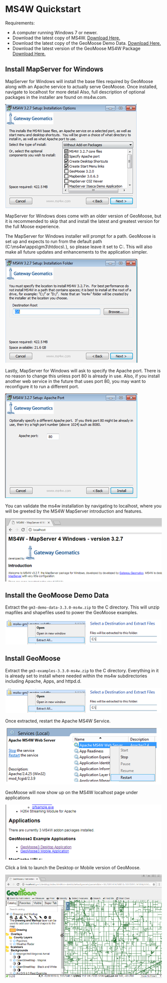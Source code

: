 # MS4W Quickstart

Requirements:

 * A computer running Windows 7 or newer.
 * Download the latest copy of MS4W.  [Download Here.](http://ms4w.com)
 * Download the latest copy of the GeoMoose Demo Data. [Download Here.](https://www.geomoose.org/downloads/gm3-demo-data-3.3.0-ms4w.zip)
 * Download the latest version of the GeoMoose MS4W Package [Download Here.](https://www.geomoose.org/downloads/gm3-examples-3.3.0-ms4w.zip)

## Install MapServer for Windows

MapServer for Windows will install the base files required by GeoMoose along with an Apache service to actually serve GeoMoose. Once installed, navigate to localhost for more detail  Also, full description of optional packages in the installer are found on ms4w.com.

![ms4w setup screen 1](ms4w-setup-1.png)

MapServer for Windows does come with an older version of GeoMoose, but it is recommended to skip that and install the latest and greatest version for the full Moose experience.

The MapServer for Windows installer will prompt for a path. GeoMoose is set up and expects to run from the default path (C:\ms4w\apps\gm3\htdocs\ ), so please leave it set to C:\.  This will also make all future updates and enhancements to the application simpler.

![ms4w setup screen 2](ms4w-setup-2.png)

Lastly, MapServer for Windows will ask to specify the Apache port. There is no reason to change this unless port 80 is already in use. Also, if you install another web service in the future that uses port 80, you may want to reconfigure it to run a different port.

![ms4w setup screen 3](ms4w-setup-3.png)

You can validate the ms4w installation by navigating to localhost, where you will be greeted by the MS4W MapServer introduction and features.

![working ms4w](ms4w-success.png)

## Install the GeoMoose Demo Data

Extract the `gm3-demo-data-3.3.0-ms4w.zip` to the C directory. This will unzip mapfiles and shapefiles used to power the GeoMoose examples.

![geomoose extract zip](geomoose-setup-1.png)

## Install GeoMoose

Extract the `gm3-examples-3.3.0-ms4w.zip` to the C directory. Everything in it is already set to install where needed within the ms4w subdirectories including Apache, Apps, and httpd.d.

![geomoose extract zip](geomoose-setup-1.png)

Once extracted, restart the Apache MS4W Service.

![restart windows apache service](geomoose-setup-2.png)

GeoMoose will now show up on the MS4W localhost page under applications

![geomoose listing](geomoose-success-1.png)

Click a link to launch the Desktop or Mobile version of GeoMoose.

![geomoose desktop](geomoose-success-2.png)



